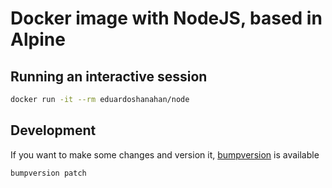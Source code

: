 # Docker image with NodeJS, based in Alpine

## Running an interactive session

```bash
docker run -it --rm eduardoshanahan/node
```

## Development

If you want to make some changes and version it, [bumpversion](https://pypi.python.org/pypi/bumpversion) is available

```bash
bumpversion patch
```
